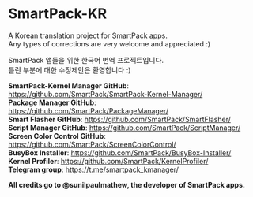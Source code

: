 # SmartPack-KR
A Korean translation project for SmartPack apps.</br>
Any types of corrections are very welcome and appreciated :)</br> 

SmartPack 앱들을 위한 한국어 번역 프로젝트입니다.</br>
틀린 부분에 대한 수정제안은 환영합니다 :)</br>

<b>SmartPack-Kernel Manager GitHub</b>: https://github.com/SmartPack/SmartPack-Kernel-Manager/</br>
<b>Package Manager GitHub</b>: https://github.com/SmartPack/PackageManager/</br>
<b>Smart Flasher GitHub</b>: https://github.com/SmartPack/SmartFlasher/</br>
<b>Script Manager GitHub</b>: https://github.com/SmartPack/ScriptManager/</br>
<b>Screen Color Control GitHub</b>: https://github.com/SmartPack/ScreenColorControl/</br>
<b>BusyBox Installer</b>: https://github.com/SmartPack/BusyBox-Installer/</br>
<b>Kernel Profiler</b>: https://github.com/SmartPack/KernelProfiler/</br>
<b>Telegram group</b>: https://t.me/smartpack_kmanager/</br>

<b>All credits go to @sunilpaulmathew, the developer of SmartPack apps.</b>
